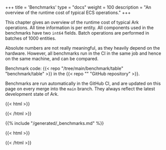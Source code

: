 +++
title = 'Benchmarks'
type = "docs"
weight = 100
description = "An overview of the runtime cost of typical ECS operations."
+++

This chapter gives an overview of the runtime cost of typical Ark operations.
All time information is per entity.
All components used in the benchmarks have two `int64` fields.
Batch operations are performed in batches of 1000 entities.

Absolute numbers are not really meaningful, as they heavily depend on the hardware.
However, all benchmarks run in the CI in the same job and hence on the same machine, and can be compared.

Benchmark code: {{< repo "/tree/main/benchmark/table" "benchmark/table" >}} in the {{< repo "" "GitHub repository" >}}.

Benchmarks are run automatically in the GitHub CI, and are updated on this page on every merge into the `main` branch.
They always reflect the latest development state of Ark.

{{< html >}}
<div class="font-small">
{{< /html >}}

{{% include "/generated/_benchmarks.md" %}}

{{< html >}}
</div>
{{< /html >}}
